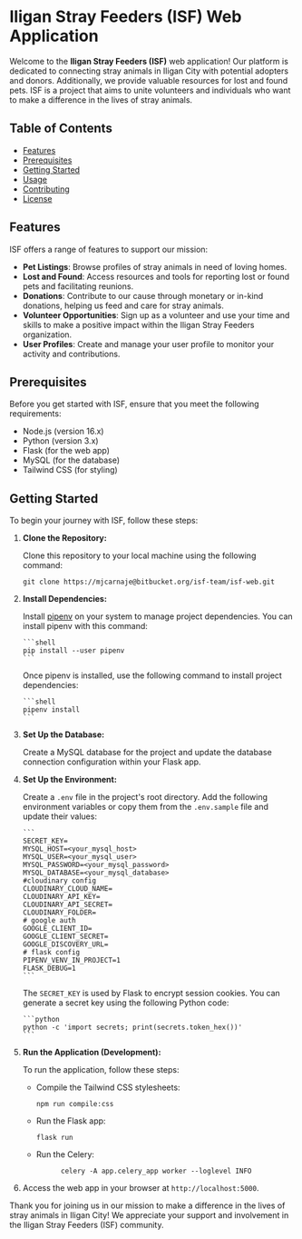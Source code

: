 # Iligan Stray Feeders (ISF) Web Application

Welcome to the **Iligan Stray Feeders (ISF)** web application! Our platform is dedicated to connecting stray animals in Iligan City with potential adopters and donors. Additionally, we provide valuable resources for lost and found pets. ISF is a project that aims to unite volunteers and individuals who want to make a difference in the lives of stray animals.

## Table of Contents

- [Features](#features)
- [Prerequisites](#prerequisites)
- [Getting Started](#getting-started)
- [Usage](#usage)
- [Contributing](#contributing)
- [License](#license)

## Features

ISF offers a range of features to support our mission:

- **Pet Listings**: Browse profiles of stray animals in need of loving homes.
- **Lost and Found**: Access resources and tools for reporting lost or found pets and facilitating reunions.
- **Donations**: Contribute to our cause through monetary or in-kind donations, helping us feed and care for stray animals.
- **Volunteer Opportunities**: Sign up as a volunteer and use your time and skills to make a positive impact within the Iligan Stray Feeders organization.
- **User Profiles**: Create and manage your user profile to monitor your activity and contributions.

## Prerequisites

Before you get started with ISF, ensure that you meet the following requirements:

- Node.js (version 16.x)
- Python (version 3.x)
- Flask (for the web app)
- MySQL (for the database)
- Tailwind CSS (for styling)

## Getting Started

To begin your journey with ISF, follow these steps:

1.  **Clone the Repository:**

    Clone this repository to your local machine using the following command:

    ```shell
    git clone https://mjcarnaje@bitbucket.org/isf-team/isf-web.git
    ```

2.  **Install Dependencies:**

    Install [pipenv](https://pipenv.pypa.io/en/latest/) on your system to manage project dependencies. You can install pipenv with this command:

        ```shell
        pip install --user pipenv
        ```

    Once pipenv is installed, use the following command to install project dependencies:

        ```shell
        pipenv install
        ```

3.  **Set Up the Database:**

    Create a MySQL database for the project and update the database connection configuration within your Flask app.

4.  **Set Up the Environment:**

    Create a `.env` file in the project's root directory. Add the following environment variables or copy them from the `.env.sample` file and update their values:

        ```
        SECRET_KEY=
        MYSQL_HOST=<your_mysql_host>
        MYSQL_USER=<your_mysql_user>
        MYSQL_PASSWORD=<your_mysql_password>
        MYSQL_DATABASE=<your_mysql_database>
        #cloudinary config
        CLOUDINARY_CLOUD_NAME=
        CLOUDINARY_API_KEY=
        CLOUDINARY_API_SECRET=
        CLOUDINARY_FOLDER=
        # google auth
        GOOGLE_CLIENT_ID=
        GOOGLE_CLIENT_SECRET=
        GOOGLE_DISCOVERY_URL=
        # flask config
        PIPENV_VENV_IN_PROJECT=1
        FLASK_DEBUG=1
        ```

    The `SECRET_KEY` is used by Flask to encrypt session cookies. You can generate a secret key using the following Python code:

        ```python
        python -c 'import secrets; print(secrets.token_hex())'
        ```

5.  **Run the Application (Development):**

    To run the application, follow these steps:

    - Compile the Tailwind CSS stylesheets:

      ```shell
      npm run compile:css
      ```

    - Run the Flask app:

      ```shell
      flask run
      ```

    - Run the Celery:
      ```
            celery -A app.celery_app worker --loglevel INFO
      ```

6.  Access the web app in your browser at `http://localhost:5000`.

Thank you for joining us in our mission to make a difference in the lives of stray animals in Iligan City! We appreciate your support and involvement in the Iligan Stray Feeders (ISF) community.

